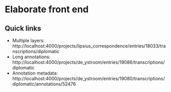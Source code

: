 # Elaborate front end

## Quick links

* Multiple layers: http://localhost:4000/projects/lipsius_correspondence/entries/18033/transcriptions/diplomatic
* Long annotations: http://localhost:4000/projects/de_ystroom/entries/19086/transcriptions/diplomatic
* Annotation metadata: http://localhost:4000/projects/de_ystroom/entries/19080/transcriptions/diplomatic/annotations/52476